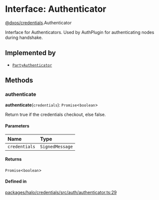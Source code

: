 # Interface: Authenticator

[@dxos/credentials](../modules/dxos_credentials.md).Authenticator

Interface for Authenticators.
Used by AuthPlugin for authenticating nodes during handshake.

## Implemented by

- [`PartyAuthenticator`](../classes/dxos_credentials.PartyAuthenticator.md)

## Methods

### authenticate

**authenticate**(`credentials`): `Promise`<`boolean`\>

Return true if the credentials checkout, else false.

#### Parameters

| Name | Type |
| :------ | :------ |
| `credentials` | `SignedMessage` |

#### Returns

`Promise`<`boolean`\>

#### Defined in

[packages/halo/credentials/src/auth/authenticator.ts:29](https://github.com/dxos/dxos/blob/db8188dae/packages/halo/credentials/src/auth/authenticator.ts#L29)
